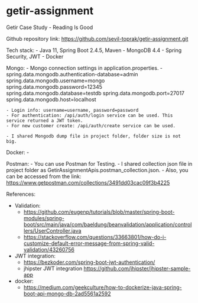# getir-assignment
Getir Case Study - Reading Is Good

Github repository link: https://github.com/sevil-toprak/getir-assignment.git

Tech stack:
    - Java 11, Spring Boot 2.4.5, Maven
    - MongoDB 4.4
    - Spring Security, JWT
    - Docker
    
Mongo:
    - Mongo connection settings in application.properties.
    - spring.data.mongodb.authentication-database=admin
      spring.data.mongodb.username=mongo
      spring.data.mongodb.password=12345
      spring.data.mongodb.database=testdb
      spring.data.mongodb.port=27017
      spring.data.mongodb.host=localhost
      
    - Login info: username=username, password=password
    - For authentication: /api/auth/login service can be used. This service returned a JWT token.
    - For new customer create: /api/auth/create service can be used.
    
    - I shared Mongodb dump file in project folder, folder size is not big. 
    
Docker:
    - 

Postman:
    - You can use Postman for Testing.
    - I shared collection json file in project folder as GetirAssignmentApis.postman_collection.json.
    - Also, you can be accessed from the link: https://www.getpostman.com/collections/3491dd03cac09f3b4225

References: 
- Validation:
    - https://github.com/eugenp/tutorials/blob/master/spring-boot-modules/spring-boot/src/main/java/com/baeldung/beanvalidation/application/controllers/UserController.java
    - https://stackoverflow.com/questions/33663801/how-do-i-customize-default-error-message-from-spring-valid-validation/43260756
- JWT integration: 
    - https://bezkoder.com/spring-boot-jwt-authentication/
    - jhipster JWT integration https://github.com/jhipster/jhipster-sample-app
- docker: 
    - https://medium.com/geekculture/how-to-dockerize-java-spring-boot-api-mongo-db-2ad5561a2592